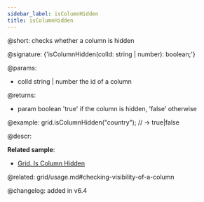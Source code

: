 ```yaml
---
sidebar_label: isColumnHidden
title: isColumnHidden
---          
```


@short: checks whether a column is hidden

@signature: {'isColumnHidden(colId: string | number): boolean;'}

@params:
- colId	string | number   the id of a column

@returns:
- param	boolean     'true' if the column is hidden, 'false' otherwise


@example:
grid.isColumnHidden("country"); // -> true|false



@descr:


**Related sample**:
- [Grid. Is Column Hidden](https://snippet.dhtmlx.com/rdqhwnjv)

@related: grid/usage.md#checking-visibility-of-a-column

@changelog:
added in v6.4

